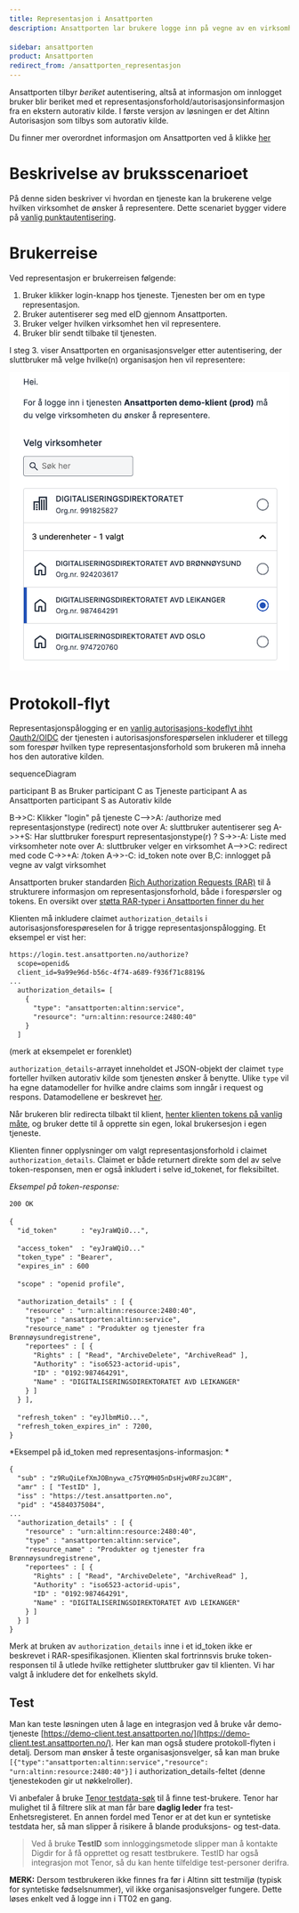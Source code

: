 ```yaml
---
title: Representasjon i Ansattporten
description: Ansattporten lar brukere logge inn på vegne av en virksomhet

sidebar: ansattporten
product: Ansattporten
redirect_from: /ansattporten_representasjon
---
```



Ansattporten tilbyr *beriket* autentisering, altså at informasjon om innlogget bruker blir beriket med et representasjonsforhold/autorisasjonsinformasjon fra en ekstern autorativ kilde.  I første versjon av løsningen er det Altinn Autorisasjon som tilbys som autorativ kilde.

Du finner mer overordnet informasjon om Ansattporten ved å klikke [her](ansattporten_om.html)

# Beskrivelse av bruksscenarioet

På denne siden beskriver vi hvordan en tjeneste kan la brukerene velge hvilken virksomhet de ønsker å representere.  Dette scenariet bygger videre på [vanlig punktautentisering](ansattporten_guide.html). 

# Brukerreise

Ved representasjon er brukerreisen følgende:

1. Bruker klikker login-knapp hos tjeneste. Tjenesten ber om en type representasjon.
2. Bruker autentiserer seg med eID gjennom Ansattporten.
3. Bruker velger hvilken virksomhet hen vil representere.
4. Bruker blir sendt tilbake til tjenesten.

I steg 3. viser Ansattporten en organisasjonsvelger etter autentisering, der sluttbruker må velge hvilke(n) organisasjon hen vil representere:

![organsisasjonsvelger](/images/ansattporten/ansattporten_orgvelger2.png)

# Protokoll-flyt

Representasjonspålogging er en [vanlig autorisasjons-kodeflyt ihht Oauth2/OIDC](ansattporten_guide.html) der tjenesten i autorisasjonsforespørselen inkluderer et tillegg som forespør hvilken type representasjonsforhold som brukeren må inneha hos den autorative kilden.

<div class="mermaid">
sequenceDiagram

participant B as Bruker
participant C as Tjeneste
participant A as Ansattporten
participant S as Autorativ kilde

B->>C: Klikker "login" på tjeneste
C-->>A: /authorize med representasjonstype (redirect)
note over A: sluttbruker autentiserer seg
A->>+S: Har sluttbruker forespurt representasjonstype(r) ?
S->>-A: Liste med virksomheter
note over A: sluttbruker velger en virksomhet
A-->>C: redirect med code
C->>+A: /token
A->>-C: id_token
note over B,C: innlogget på vegne av valgt virksomhet

</div>

Ansattporten bruker standarden [Rich Authorization Requests (RAR)](https://datatracker.ietf.org/doc/html/draft-ietf-oauth-rar) til å strukturere informasjon om representasjonsforhold, både i forespørsler og tokens.  En oversikt over [støtta RAR-typer i Ansattporten finner du her](ansattporten_rar.html)

Klienten må inkludere claimet `authorization_details` i autorisasjonsforespøreselen for å trigge representasjonspålogging.  Et eksempel er vist her:

```
https://login.test.ansattporten.no/authorize?
  scope=openid&
  client_id=9a99e96d-b56c-4f74-a689-f936f71c8819&
... 
  authorization_details= [
    {
      "type": "ansattporten:altinn:service",
      "resource": "urn:altinn:resource:2480:40"
    }
  ]
```
(merk at eksempelet er forenklet)

`authorization_details`-arrayet inneholdet et JSON-objekt der claimet `type` forteller hvilken autorativ kilde som tjenesten ønsker å benytte. Ulike `type` vil ha egne datamodeller for hvilke andre claims som inngår i request og respons.  Datamodellene er beskrevet [her](ansattporten_rar.html).


Når brukeren blir redirecta tilbakt til klient, [henter klienten tokens på vanlig måte](../../docs/idporten/oidc/oidc_protocol_token.html), og bruker dette til å opprette sin egen, lokal brukersesjon i egen tjeneste.

Klienten finner opplysninger om valgt representasjonsforhold i claimet `authorization_details`. Claimet er både returnert direkte som del av selve token-responsen, men er også inkludert i selve id_tokenet, for fleksibiltet.


*Eksempel på token-response:*
```
200 OK

{
  "id_token"      : "eyJraWQiO...",

  "access_token"  : "eyJraWQiO..."
  "token_type" : "Bearer",
  "expires_in" : 600

  "scope" : "openid profile",

  "authorization_details" : [ {
    "resource" : "urn:altinn:resource:2480:40",
    "type" : "ansattporten:altinn:service",
    "resource_name" : "Produkter og tjenester fra Brønnøysundregistrene",
    "reportees" : [ {
      "Rights" : [ "Read", "ArchiveDelete", "ArchiveRead" ],
      "Authority" : "iso6523-actorid-upis",
      "ID" : "0192:987464291",
      "Name" : "DIGITALISERINGSDIREKTORATET AVD LEIKANGER"
    } ]
  } ],

  "refresh_token" : "eyJlbmMiO...",
  "refresh_token_expires_in" : 7200,
}
```

*Eksempel på id_token med representasjons-informasjon: *
```
{
  "sub" : "z9RuQiLefXmJOBnywa_c75YQMH05nDsHjw0RFzuJC8M",
  "amr" : [ "TestID" ],
  "iss" : "https://test.ansattporten.no",
  "pid" : "45840375084",
...
  "authorization_details" : [ {
    "resource" : "urn:altinn:resource:2480:40",
    "type" : "ansattporten:altinn:service",
    "resource_name" : "Produkter og tjenester fra Brønnøysundregistrene",
    "reportees" : [ {
      "Rights" : [ "Read", "ArchiveDelete", "ArchiveRead" ],
      "Authority" : "iso6523-actorid-upis",
      "ID" : "0192:987464291",
      "Name" : "DIGITALISERINGSDIREKTORATET AVD LEIKANGER"
    } ]
  } ]
}

```

Merk at bruken av `authorization_details` inne i et id_token ikke er beskrevet i RAR-spesifikasjonen. Klienten skal fortrinnsvis bruke token-responsen til å utlede hvilke rettigheter sluttbruker gav til klienten. Vi har valgt å inkludere det for enkelhets skyld.



## Test

Man kan teste løsningen uten å lage en integrasjon ved å bruke vår demo-tjeneste [https://demo-client.test.ansattporten.no/](https://demo-client.test.ansattporten.no/).  Her kan man også studere protokoll-flyten i detalj.   Dersom man ønsker å teste organisasjonsvelger, så kan man bruke `[{"type":"ansattporten:altinn:service","resource": "urn:altinn:resource:2480:40"}]` i authorization_details-feltet (denne tjenestekoden gir ut nøkkelroller).

Vi anbefaler å bruke [Tenor testdata-søk](https://www.skatteetaten.no/skjema/testdata/) til å finne test-brukere. Tenor har mulighet til å filtrere slik at man får bare **daglig leder** fra test-Enhetsregisteret. En annen fordel med Tenor er at det kun er syntetiske testdata her, så man slipper å risikere å blande produksjons- og test-data.

> Ved å bruke **TestID** som innloggingsmetode slipper man å kontakte Digdir for å få opprettet og resatt testbrukere.  TestID har også integrasjon mot Tenor, så du kan hente tilfeldige test-personer derifra.

**MERK:** Dersom testbrukeren ikke finnes fra før i Altinn sitt testmiljø (typisk for syntetiske fødselsnummer), vil ikke organisasjonsvelger fungere. Dette løses enkelt ved å logge inn i TT02 en gang.
